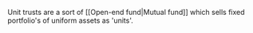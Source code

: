Unit trusts are a sort of [[Open-end fund|Mutual fund]] which sells fixed portfolio's of uniform assets as 'units'. 